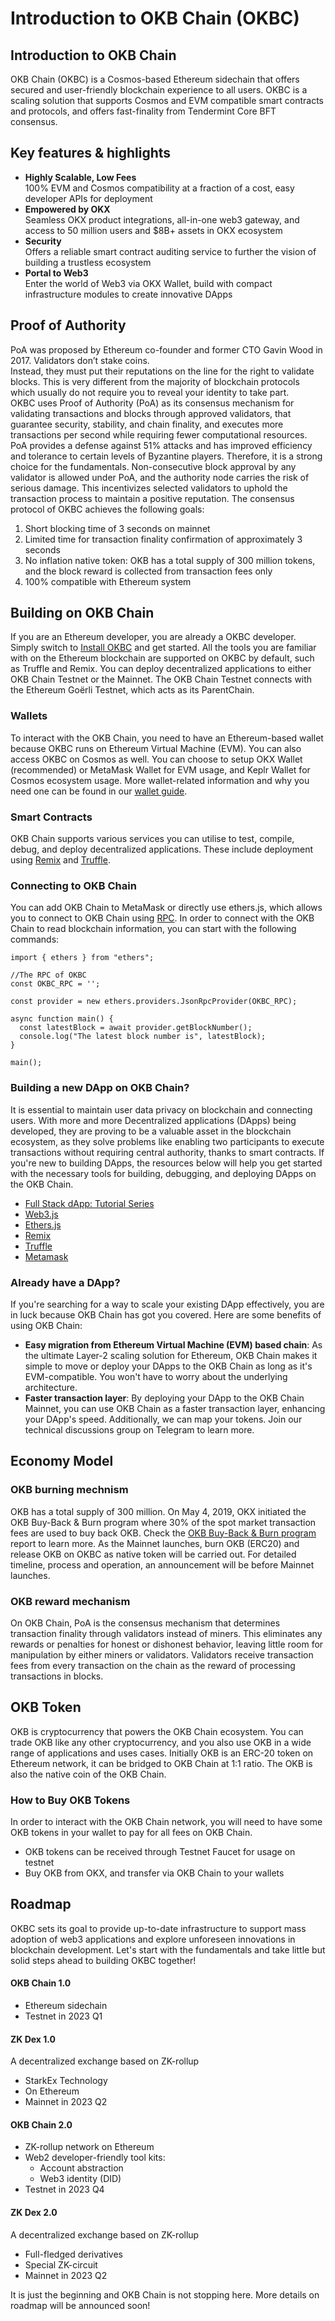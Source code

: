 # Introduction to OKB Chain (OKBC)
## Introduction to OKB Chain
OKB Chain (OKBC) is a Cosmos-based Ethereum sidechain that offers secured and user-friendly blockchain experience to all users. OKBC is a scaling solution that supports Cosmos and EVM compatible smart contracts and protocols, and offers fast-finality from Tendermint Core BFT consensus. 
## Key features & highlights
-  **Highly Scalable, Low Fees**  
100% EVM and Cosmos compatibility at a fraction of a cost, easy developer APIs for deployment
-  **Empowered by OKX**  
Seamless OKX product integrations, all-in-one web3 gateway, and access to 50 million users and $8B+ assets in OKX ecosystem
-  **Security**    
Offers a reliable smart contract auditing service to further the vision of building a trustless ecosystem
- **Portal to Web3**  
Enter the world of Web3 via OKX Wallet, build with compact infrastructure modules to create innovative DApps
## Proof of Authority
PoA was proposed by Ethereum co-founder and former CTO Gavin Wood in 2017. Validators don’t stake coins.    
Instead, they must put their reputations on the line for the right to validate blocks. This is very different from the majority of blockchain protocols which usually do not require you to reveal your identity to take part.  
OKBC uses Proof of Authority (PoA) as its consensus mechanism for validating transactions and blocks through approved validators, that guarantee security, stability, and chain finality, and executes more transactions per second while requiring fewer computational resources.  
PoA provides a defense against 51% attacks and has improved efficiency and tolerance to certain levels of Byzantine players. Therefore, it is a strong choice for the fundamentals. Non-consecutive block approval by any validator is allowed under PoA, and the authority node carries the risk of serious damage. This incentivizes selected validators to uphold the transaction process to maintain a positive reputation. 
The consensus protocol of OKBC achieves the following goals:  
1. Short blocking time of 3 seconds on mainnet
2. Limited time for transaction finality confirmation of approximately 3 seconds
3. No inflation native token: OKB has a total supply of 300 million tokens, and the block reward is collected from transaction fees only
4. 100% compatible with Ethereum system
## Building on OKB Chain
If you are an Ethereum developer, you are already a OKBC developer. Simply switch to [Install OKBC](/dev/quick-start/build-on-okbc/install-okbc.html) and get started. All the tools you are familiar with on the Ethereum blockchain are supported on OKBC by default, such as Truffle and Remix.
You can deploy decentralized applications to either OKB Chain Testnet or the Mainnet. The OKB Chain Testnet connects with the Ethereum Goërli Testnet, which acts as its ParentChain. 
### Wallets
To interact with the OKB Chain, you need to have an Ethereum-based wallet because OKBC runs on Ethereum Virtual Machine (EVM). You can also access OKBC on Cosmos as well.
You can choose to setup OKX Wallet (recommended) or MetaMask Wallet for EVM usage, and Keplr Wallet for Cosmos ecosystem usage.
More wallet-related information and why you need one can be found in our [wallet guide](/dev/wallet/getting-started/overview.html).
### Smart Contracts
OKB Chain supports various services you can utilise to test, compile, debug, and deploy decentralized applications. These include deployment using [Remix](/dev/smart-contracts/deployment/deployment-with-remix.html) and [Truffle](/dev/smart-contracts/deployment/deployment-with-truffle.html).
### Connecting to OKB Chain
You can add OKB Chain to MetaMask or directly use ethers.js, which allows you to connect to OKB Chain using [RPC](/dev/nodes/rpc-node/add-network-endpoints.html). In order to connect with the OKB Chain to read blockchain information, you can start with the following commands:
```
import { ethers } from "ethers";

//The RPC of OKBC
const OKBC_RPC = '';

const provider = new ethers.providers.JsonRpcProvider(OKBC_RPC);

async function main() {
  const latestBlock = await provider.getBlockNumber();
  console.log("The latest block number is", latestBlock);
}

main();
```
### Building a new DApp on OKB Chain?
It is essential to maintain user data privacy on blockchain and connecting users. With more and more Decentralized applications (DApps) being developed, they are proving to be a valuable asset in the blockchain ecosystem, as they solve problems like enabling two participants to execute transactions without requiring central authority, thanks to smart contracts.
If you're new to building DApps, the resources below will help you get started with the necessary tools for building, debugging, and deploying DApps on the OKB Chain.
- [Full Stack dApp: Tutorial Series](https://kauri.io/full-stack-dapp-tutorial-series/5b8e401ee727370001c942e3/c)
- [Web3.js](https://www.dappuniversity.com/articles/web3-js-intro)
- [Ethers.js](https://docs.ethers.io/v5/)
- [Remix](/dev/smart-contracts/deployment/deployment-with-remix.html)
- [Truffle](/dev/smart-contracts/deployment/deployment-with-truffle.html)
- [Metamask](/dev/wallet/third-party-apps/metamask.html)
### Already have a DApp?
If you're searching for a way to scale your existing DApp effectively, you are in luck because OKB Chain has got you covered. Here are some benefits of using OKB Chain:
- **Easy migration from Ethereum Virtual Machine (EVM)
 based chain**: As the ultimate Layer-2 scaling solution for Ethereum, OKB Chain makes it simple to move or deploy your DApps to the OKB Chain as long as it's EVM-compatible. You won't have to worry about the underlying architecture.
- **Faster transaction layer**: By deploying your DApp to the OKB Chain Mainnet, you can use OKB Chain as a faster transaction layer, enhancing your DApp's speed. Additionally, we can map your tokens. Join our technical discussions group on Telegram to learn more.
## Economy Model
### OKB burning mechnism
OKB has a total supply of 300 million.
On May 4, 2019, OKX initiated the OKB Buy-Back & Burn program where 30% of the spot market transaction fees are used to buy back OKB. Check the [OKB Buy-Back & Burn program](https://www.okx.com/support/hc/en-us/sections/360004542951-OKB-Buy-back-Burn) report to learn more.
As the Mainnet launches, burn OKB (ERC20) and release OKB on OKBC as native token will be carried out. For detailed timeline, process and operation, an announcement will be before Mainnet launches.
### OKB reward mechanism
On OKB Chain, PoA is the consensus mechanism that determines transaction finality through validators instead of miners. This eliminates any rewards or penalties for honest or dishonest behavior, leaving little room for manipulation by either miners or validators.
Validators receive transaction fees from every transaction on the chain as the reward of processing transactions in blocks.
## OKB Token
OKB is cryptocurrency that powers the OKB Chain ecosystem. You can trade OKB like any other cryptocurrency, and you also use OKB in a wide range of applications and uses cases.
Initially OKB is an ERC-20 token on Ethereum network, it can be bridged to OKB Chain at 1:1 ratio. The OKB is also the native coin of the OKB Chain.
### How to Buy OKB Tokens
In order to interact with the OKB Chain network, you will need to have some OKB tokens in your wallet to pay for all fees on OKB Chain.
- OKB tokens can be received through Testnet Faucet for usage on testnet
- Buy OKB from OKX, and transfer via OKB Chain to your wallets
## Roadmap
OKBC sets its goal to provide up-to-date infrastructure to support mass adoption of web3 applications and explore unforeseen innovations in blockchain development. Let's start with the fundamentals and take little but solid steps ahead to building OKBC together!
#### OKB Chain 1.0
- Ethereum sidechain
- Testnet in 2023 Q1

#### ZK Dex 1.0
A decentralized exchange based on ZK-rollup 
- StarkEx Technology
- On Ethereum
- Mainnet in 2023 Q2

#### OKB Chain 2.0
- ZK-rollup network on Ethereum
- Web2 developer-friendly tool kits:
  - Account abstraction
  - Web3 identity (DID)
- Testnet in 2023 Q4

#### ZK Dex 2.0
A decentralized exchange based on ZK-rollup 
- Full-fledged derivatives
- Special ZK-circuit
- Mainnet in 2023 Q2

It is just the beginning and OKB Chain is not stopping here. More details on roadmap will be announced soon!